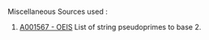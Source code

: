 Miscellaneous Sources used :
 1. [A001567 - OEIS](https://oeis.org/A001567)
    List of string pseudoprimes to base 2.
